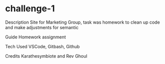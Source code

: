 # challenge-1
Description 
Site for Marketing Group, task was homework to clean up code and make adjustments for semantic

Guide
Homework assignment

Tech Used
VSCode, Gitbash, Github

Credits
Karathesymbiote and Rev Ghoul